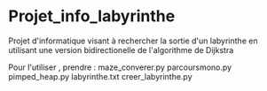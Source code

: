 # Projet_info_labyrinthe
Projet d'informatique visant à rechercher la sortie d'un labyrinthe en utilisant une version bidirectionelle de l'algorithme de Dijkstra

Pour l'utiliser , prendre : 
maze_converer.py
parcoursmono.py
pimped_heap.py
labyrinthe.txt
creer_labyrinthe.py
